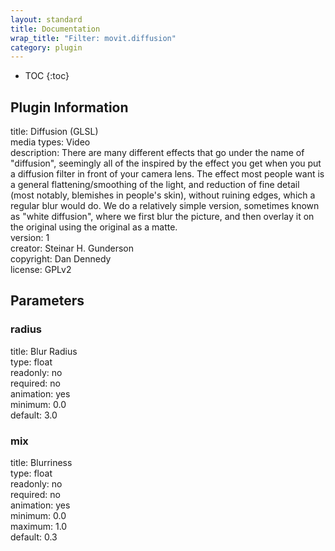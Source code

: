 ```yaml
---
layout: standard
title: Documentation
wrap_title: "Filter: movit.diffusion"
category: plugin
---
```

* TOC
{:toc}

## Plugin Information

title: Diffusion (GLSL)  
media types:
Video  
description: There are many different effects that go under the name of &quot;diffusion&quot;, seemingly all of the inspired by the effect you get when you put a diffusion filter in front of your camera lens. The effect most people want is a general flattening/smoothing of the light, and reduction of fine detail (most notably, blemishes in people&#39;s skin), without ruining edges, which a regular blur would do. We do a relatively simple version, sometimes known as &quot;white diffusion&quot;, where we first blur the picture, and then overlay it on the original using the original as a matte.  
version: 1  
creator: Steinar H. Gunderson  
copyright: Dan Dennedy  
license: GPLv2  

## Parameters

### radius

title: Blur Radius    
type: float  
readonly: no  
required: no  
animation: yes  
minimum: 0.0  
default: 3.0  

### mix

title: Blurriness    
type: float  
readonly: no  
required: no  
animation: yes  
minimum: 0.0  
maximum: 1.0  
default: 0.3  

